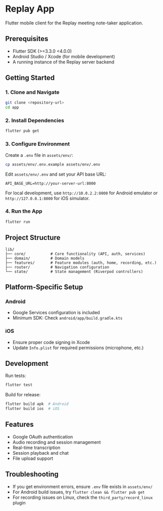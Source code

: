 # Replay App

Flutter mobile client for the Replay meeting note-taker application.

## Prerequisites

- Flutter SDK (>=3.3.0 <4.0.0)
- Android Studio / Xcode (for mobile development)
- A running instance of the Replay server backend

## Getting Started

### 1. Clone and Navigate

```bash
git clone <repository-url>
cd app
```

### 2. Install Dependencies

```bash
flutter pub get
```

### 3. Configure Environment

Create a `.env` file in `assets/env/`:

```bash
cp assets/env/.env.example assets/env/.env
```

Edit `assets/env/.env` and set your API base URL:

```
API_BASE_URL=http://your-server-url:8000
```

For local development, use `http://10.0.2.2:8000` for Android emulator or `http://127.0.0.1:8000` for iOS simulator.

### 4. Run the App

```bash
flutter run
```

## Project Structure

```
lib/
├── core/           # Core functionality (API, auth, services)
├── domain/         # Domain models
├── features/       # Feature modules (auth, home, recording, etc.)
├── router/         # Navigation configuration
└── state/          # State management (Riverpod controllers)
```

## Platform-Specific Setup

### Android

- Google Services configuration is included
- Minimum SDK: Check `android/app/build.gradle.kts`

### iOS

- Ensure proper code signing in Xcode
- Update `Info.plist` for required permissions (microphone, etc.)

## Development

Run tests:
```bash
flutter test
```

Build for release:
```bash
flutter build apk  # Android
flutter build ios  # iOS
```

## Features

- Google OAuth authentication
- Audio recording and session management
- Real-time transcription
- Session playback and chat
- File upload support

## Troubleshooting

- If you get environment errors, ensure `.env` file exists in `assets/env/`
- For Android build issues, try `flutter clean && flutter pub get`
- For recording issues on Linux, check the `third_party/record_linux` plugin
